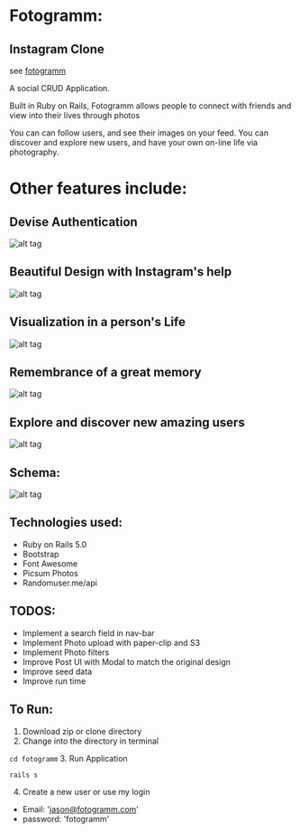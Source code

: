 # Fotogramm:

## Instagram Clone
see  [fotogramm](https://fotogramm.herokuapp.com/)


A social CRUD Application.

Built in Ruby on Rails, Fotogramm allows people to connect with friends and view into their lives through photos

You can can follow users, and see their images on your feed. You can discover and explore new users, and have your own on-line life via photography.

<!-- ### Demo Video:  -->

# Other features include:
##  Devise Authentication
![alt tag](https://imgur.com/3QC6Qwa.png)
##  Beautiful Design with Instagram's help
![alt tag](https://imgur.com/TLfuBA5.png)
##  Visualization in a person's Life
![alt tag](https://imgur.com/jkaNa01.png)
##  Remembrance of a great memory
![alt tag](https://imgur.com/nHXCZva.png)

##  Explore and discover new amazing users
![alt tag](https://imgur.com/C2HZLB1.png)

## Schema:
![alt tag](https://imgur.com/bdWiyRr.png)

## Technologies used:
* Ruby on Rails 5.0
* Bootstrap
* Font Awesome
* Picsum Photos
* Randomuser.me/api

## TODOS:
* Implement a search field in nav-bar
* Implement Photo upload with paper-clip and S3
* Implement Photo filters
* Improve Post UI with Modal to match the original design
* Improve seed data
* Improve run time


## To Run:
1. Download zip or clone directory
2. Change into the directory in terminal

  `cd fotogramm`
3. Run Application

  `rails s`

4. Create a new user or use my login
  * Email: 'jason@fotogramm.com'
  * password: 'fotogramm'
